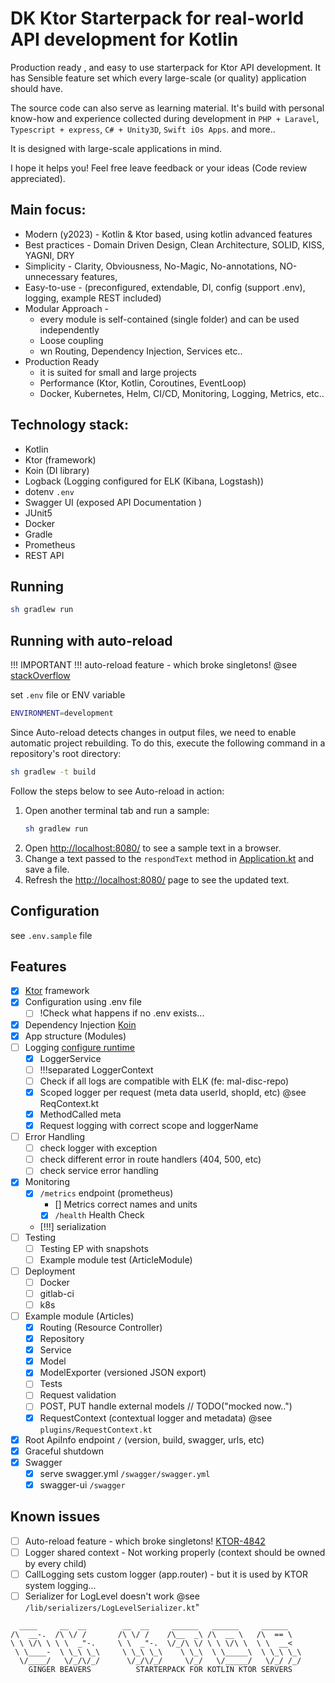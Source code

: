 # DK Ktor Starterpack for real-world API development for Kotlin

Production ready , and easy to use starterpack for Ktor API development. It has Sensible feature set which every large-scale (or quality)  application should have.

The source code can also serve as learning material. It's build with personal know-how and experience collected during development in `PHP + Laravel`, `Typescript + express`, `C# + Unity3D`, `Swift iOs Apps`. and more..

It is designed with large-scale applications in mind.

I hope it helps you! Feel free leave feedback or your ideas (Code review appreciated).

## Main focus:
- Modern (y2023) - Kotlin & Ktor based, using kotlin advanced features
- Best practices - Domain Driven Design, Clean Architecture, SOLID, KISS, YAGNI, DRY
- Simplicity - Clarity, Obviousness, No-Magic, No-annotations, NO-unnecessary features,
- Easy-to-use - (preconfigured, extendable, DI, config (support .env), logging, example REST included)
- Modular Approach -
    - every module is self-contained (single folder) and can be used independently
    - Loose coupling
    - wn Routing, Dependency Injection, Services etc..
- Production Ready
    - it is suited for small and large projects
    - Performance (Ktor, Kotlin, Coroutines, EventLoop)
    - Docker, Kubernetes, Helm, CI/CD, Monitoring, Logging, Metrics, etc..

## Technology stack:
- Kotlin
- Ktor (framework)
- Koin (DI library)
- Logback (Logging configured for ELK (Kibana, Logstash))
- dotenv `.env`
- Swagger UI (exposed API Documentation )
- JUnit5
- Docker
- Gradle
- Prometheus
- REST API


## Running

 ```bash
 sh gradlew run
 ```

## Running with auto-reload

!!! IMPORTANT !!!
auto-reload feature - which broke singletons!
@see [stackOverflow](https://stackoverflow.com/questions/75007189/kotlin-ktor-singleton-doesnt-work-in-development-mode-auto-reload-enabled)

set `.env` file or ENV variable

```bash
ENVIRONMENT=development
```

Since Auto-reload detects changes in output files, we need to enable automatic project rebuilding. To do this, execute
the following command in a repository's root directory:

```bash
sh gradlew -t build
```

Follow the steps below to see Auto-reload in action:

1. Open another terminal tab and run a sample:
   ```bash
   sh gradlew run
   ```
1. Open [http://localhost:8080/](http://localhost:8080/) to see a sample text in a browser.
1. Change a text passed to the  `respondText` method in [Application.kt](src/main/kotlin/com/example/Application.kt) and
   save a file.
1. Refresh the [http://localhost:8080/](http://localhost:8080/) page to see the updated text.

## Configuration

see `.env.sample` file

## Features

- [x] [Ktor](https://ktor.io/) framework
- [x] Configuration using .env file
  - [ ] !Check what happens if no .env exists...
- [x] Dependency Injection [Koin](https://insert-koin.io/)
- [x] App structure (Modules)
- [ ] Logging  [configure runtime](https://stackoverflow.com/questions/16910955/programmatically-configure-logback-appender)
  - [x] LoggerService
  - [ ] !!!separated LoggerContext
  - [ ] Check if all logs are compatible with ELK (fe: mal-disc-repo)
  - [x] Scoped logger per request (meta data userId, shopId, etc) @see ReqContext.kt
  - [x] MethodCalled meta
  - [x] Request logging with correct scope and loggerName
- [ ] Error Handling
  - [ ] check logger with exception
  - [ ] check different error in route handlers (404, 500, etc)
  - [ ] check service error handling
- [x] Monitoring
  - [x] `/metrics` endpoint (prometheus)
    - [] Metrics correct names and units
    - [x] `/health` Health Check
  - [!!!] serialization
- [ ] Testing
  - [ ] Testing EP with snapshots
  - [ ] Example module test (ArticleModule)
- [ ] Deployment
  - [ ] Docker
  - [ ] gitlab-ci
  - [ ] k8s
- [ ] Example module (Articles)
  - [x] Routing (Resource Controller)
  - [x] Repository
  - [x] Service
  - [x] Model
  - [x] ModelExporter (versioned JSON export)
  - [ ] Tests
  - [ ] Request validation
  - [ ] POST, PUT handle external models  // TODO("mocked now..")
  - [x] RequestContext (contextual logger and metadata) @see `plugins/RequestContext.kt`
- [x] Root ApiInfo endpoint `/` (version, build, swagger, urls, etc)
- [x] Graceful shutdown
- [x] Swagger
  - [x] serve swagger.yml `/swagger/swagger.yml`
  - [x] swagger-ui `/swagger`

## Known issues
- [ ] Auto-reload feature - which broke singletons! [KTOR-4842](https://youtrack.jetbrains.com/issue/KTOR-4842/Autoreloading-It-breaks-lateinit-variables-initialization)
- [ ] Logger shared context - Not working properly (context should be owned by every child)
- [ ] CallLogging sets custom logger (app.router) - but it is used by KTOR system logging...  
- [ ] Serializer for LogLevel doesn't work @see `/lib/serializers/LogLevelSerializer.kt`"
```
  ____     __  __        __  __     ______   ______     ______
/\  __-.  /\ \/ /       /\ \/ /    /\__  _\ /\  __ \   /\  == \
\ \ \/\ \ \ \  _"-.     \ \  _"-.  \/_/\ \/ \ \ \/\ \  \ \  __<
 \ \____-  \ \_\ \_\     \ \_\ \_\    \ \_\  \ \_____\  \ \_\ \_\
  \/____/   \/_/\/_/      \/_/\/_/     \/_/   \/_____/   \/_/ /_/
    GINGER BEAVERS          STARTERPACK FOR KOTLIN KTOR SERVERS 
```
